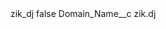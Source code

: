 <?xml version="1.0" encoding="UTF-8"?>
<CustomMetadata xmlns="http://soap.sforce.com/2006/04/metadata" xmlns:xsi="http://www.w3.org/2001/XMLSchema-instance" xmlns:xsd="http://www.w3.org/2001/XMLSchema">
    <label>zik_dj</label>
    <protected>false</protected>
    <values>
        <field>Domain_Name__c</field>
        <value xsi:type="xsd:string">zik.dj</value>
    </values>
</CustomMetadata>
